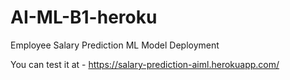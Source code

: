 # AI-ML-B1-heroku
Employee Salary Prediction ML Model Deployment

You can test it at - https://salary-prediction-aiml.herokuapp.com/
